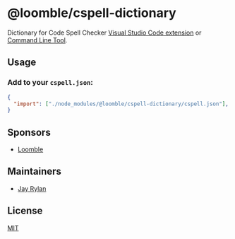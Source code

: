 # @loomble/cspell-dictionary

Dictionary for Code Spell Checker [Visual Studio Code extension](https://marketplace.visualstudio.com/items?itemName=streetsidesoftware.code-spell-checker) or [Command Line Tool](https://www.npmjs.com/package/cspell).

## Usage

### Add to your `cspell.json`:

```json
{
  "import": ["./node_modules/@loomble/cspell-dictionary/cspell.json"],
}
```

## Sponsors

- [Loomble](https://loomble.com/)

## Maintainers

- [Jay Rylan](https://jayrylan.com/)

## License

[MIT](https://github.com/loomble/cspell-dictionary/blob/master/LICENSE)

